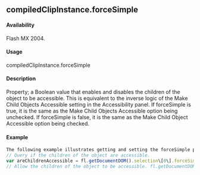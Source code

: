## compiledClipInstance.forceSimple

#### Availability

Flash MX 2004.

#### Usage

compiledClipInstance.forceSimple

#### Description

Property; a Boolean value that enables and disables the children of the object to be accessible. This is equivalent to the inverse logic of the Make Child Objects Accessible setting in the Accessibility panel. If forceSimple is true, it is the same as the Make Child Objects Accessible option being unchecked. If forceSimple is false, it is the same as the Make Child Object Accessible option being checked.

#### Example

```javascript
The following example illustrates getting and setting the forceSimple property:
// Query if the children of the object are accessible.
var areChildrenAccessible = fl.getDocumentDOM().selection\[0\].forceSimple;
// Allow the children of the object to be accessible. fl.getDocumentDOM().selection\[0\].forceSimple = false;

```